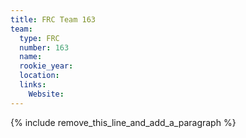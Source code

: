 ```yaml
---
title: FRC Team 163
team:
  type: FRC
  number: 163
  name:
  rookie_year:
  location:
  links:
    Website:
---
```


{% include remove_this_line_and_add_a_paragraph %}